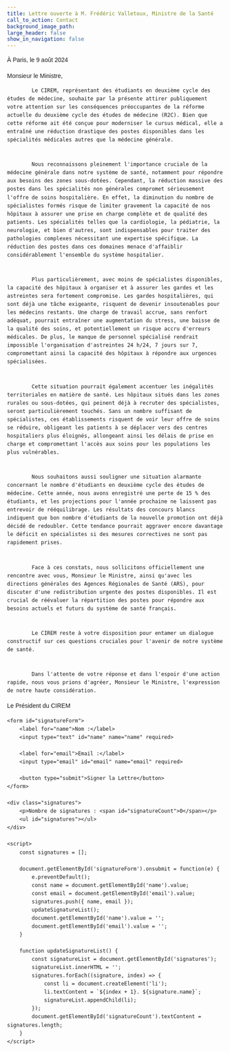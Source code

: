 ```yaml
---
title: Lettre ouverte à M. Frédéric Valletoux, Ministre de la Santé
call_to_action: Contact
background_image_path:
large_header: false
show_in_navigation: false
---
```


<html lang="fr">
<head>
    <meta charset="UTF-8">
    <meta name="viewport" content="width=device-width, initial-scale=1.0">
    <title>Lettre ouverte à M. Frédéric Valletoux</title>
    <style>
        body {
            font-family: Arial, sans-serif;
            margin: 16px;
            line-height: 1.6;
        }
        h1 {
            text-align: center;
            margin-bottom: 16px;
        }
        .letter {
            margin-bottom: 40px;
        }
        form {
            margin-bottom: 20px;
        }
        label, input {
            display: block;
            margin-bottom: 10px;
        }
        button {
            padding: 10px 15px;
            background-color: #4CAF50;
            color: white;
            border: none;
            cursor: pointer;
        }
        button:hover {
            background-color: #45a049;
        }
        .signatures {
            margin-top: 30px;
        }
        .signature-count {
            font-weight: bold;
        }
    </style>
</head>




À Paris, le 9 août 2024

Monsieur le Ministre,

            Le CIREM, représentant des étudiants en deuxième cycle des études de médecine, souhaite par la présente attirer publiquement votre attention sur les conséquences préoccupantes de la réforme actuelle du deuxième cycle des études de médecine (R2C). Bien que cette réforme ait été conçue pour moderniser le cursus médical, elle a entraîné une réduction drastique des postes disponibles dans les spécialités médicales autres que la médecine générale.
  
        
            Nous reconnaissons pleinement l'importance cruciale de la médecine générale dans notre système de santé, notamment pour répondre aux besoins des zones sous-dotées. Cependant, la réduction massive des postes dans les spécialités non générales compromet sérieusement l'offre de soins hospitalière. En effet, la diminution du nombre de spécialistes formés risque de limiter gravement la capacité de nos hôpitaux à assurer une prise en charge complète et de qualité des patients. Les spécialités telles que la cardiologie, la pédiatrie, la neurologie, et bien d'autres, sont indispensables pour traiter des pathologies complexes nécessitant une expertise spécifique. La réduction des postes dans ces domaines menace d'affaiblir considérablement l'ensemble du système hospitalier.

        
            Plus particulièrement, avec moins de spécialistes disponibles, la capacité des hôpitaux à organiser et à assurer les gardes et les astreintes sera fortement compromise. Les gardes hospitalières, qui sont déjà une tâche exigeante, risquent de devenir insoutenables pour les médecins restants. Une charge de travail accrue, sans renfort adéquat, pourrait entraîner une augmentation du stress, une baisse de la qualité des soins, et potentiellement un risque accru d'erreurs médicales. De plus, le manque de personnel spécialisé rendrait impossible l'organisation d'astreintes 24 h/24, 7 jours sur 7, compromettant ainsi la capacité des hôpitaux à répondre aux urgences spécialisées.

        
            Cette situation pourrait également accentuer les inégalités territoriales en matière de santé. Les hôpitaux situés dans les zones rurales ou sous-dotées, qui peinent déjà à recruter des spécialistes, seront particulièrement touchés. Sans un nombre suffisant de spécialistes, ces établissements risquent de voir leur offre de soins se réduire, obligeant les patients à se déplacer vers des centres hospitaliers plus éloignés, allongeant ainsi les délais de prise en charge et compromettant l'accès aux soins pour les populations les plus vulnérables.

        
            Nous souhaitons aussi souligner une situation alarmante concernant le nombre d'étudiants en deuxième cycle des études de médecine. Cette année, nous avons enregistré une perte de 15 % des étudiants, et les projections pour l'année prochaine ne laissent pas entrevoir de rééquilibrage. Les résultats des concours blancs indiquent que bon nombre d'étudiants de la nouvelle promotion ont déjà décidé de redoubler. Cette tendance pourrait aggraver encore davantage le déficit en spécialistes si des mesures correctives ne sont pas rapidement prises.

        
            Face à ces constats, nous sollicitons officiellement une rencontre avec vous, Monsieur le Ministre, ainsi qu'avec les directions générales des Agences Régionales de Santé (ARS), pour discuter d'une redistribution urgente des postes disponibles. Il est crucial de réévaluer la répartition des postes pour répondre aux besoins actuels et futurs du système de santé français.


            Le CIREM reste à votre disposition pour entamer un dialogue constructif sur ces questions cruciales pour l'avenir de notre système de santé.


            Dans l'attente de votre réponse et dans l'espoir d'une action rapide, nous vous prions d'agréer, Monsieur le Ministre, l'expression de notre haute considération.

Le Président du CIREM    

    <form id="signatureForm">
        <label for="name">Nom :</label>
        <input type="text" id="name" name="name" required>
        
        <label for="email">Email :</label>
        <input type="email" id="email" name="email" required>
        
        <button type="submit">Signer la Lettre</button>
    </form>

    <div class="signatures">
        <p>Nombre de signatures : <span id="signatureCount">0</span></p>
        <ul id="signatures"></ul>
    </div>

    <script>
        const signatures = [];
        
        document.getElementById('signatureForm').onsubmit = function(e) {
            e.preventDefault();
            const name = document.getElementById('name').value;
            const email = document.getElementById('email').value;
            signatures.push({ name, email });
            updateSignatureList();
            document.getElementById('name').value = '';
            document.getElementById('email').value = '';
        }
        
        function updateSignatureList() {
            const signatureList = document.getElementById('signatures');
            signatureList.innerHTML = '';
            signatures.forEach((signature, index) => {
                const li = document.createElement('li');
                li.textContent = `${index + 1}. ${signature.name}`;
                signatureList.appendChild(li);
            });
            document.getElementById('signatureCount').textContent = signatures.length;
        }
    </script>

</body>
</html>
